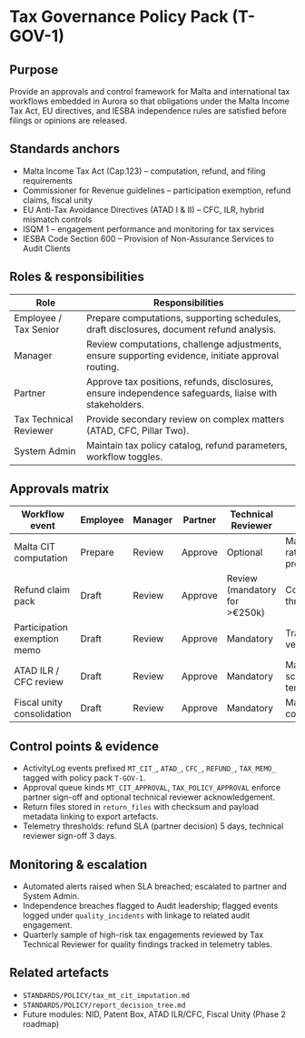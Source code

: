 # Tax Governance Policy Pack (T-GOV-1)

## Purpose
Provide an approvals and control framework for Malta and international tax workflows embedded in Aurora so that obligations under the Malta Income Tax Act, EU directives, and IESBA independence rules are satisfied before filings or opinions are released.

## Standards anchors
- Malta Income Tax Act (Cap.123) – computation, refund, and filing requirements
- Commissioner for Revenue guidelines – participation exemption, refund claims, fiscal unity
- EU Anti-Tax Avoidance Directives (ATAD I & II) – CFC, ILR, hybrid mismatch controls
- ISQM 1 – engagement performance and monitoring for tax services
- IESBA Code Section 600 – Provision of Non-Assurance Services to Audit Clients

## Roles & responsibilities
| Role | Responsibilities |
| --- | --- |
| Employee / Tax Senior | Prepare computations, supporting schedules, draft disclosures, document refund analysis. |
| Manager | Review computations, challenge adjustments, ensure supporting evidence, initiate approval routing. |
| Partner | Approve tax positions, refunds, disclosures, ensure independence safeguards, liaise with stakeholders. |
| Tax Technical Reviewer | Provide secondary review on complex matters (ATAD, CFC, Pillar Two). |
| System Admin | Maintain tax policy catalog, refund parameters, workflow toggles. |

## Approvals matrix
| Workflow event | Employee | Manager | Partner | Technical Reviewer | System Admin |
| --- | --- | --- | --- | --- | --- |
| Malta CIT computation | Prepare | Review | Approve | Optional | Maintain rates & profiles |
| Refund claim pack | Draft | Review | Approve | Review (mandatory for >€250k) | Configure thresholds |
| Participation exemption memo | Draft | Review | Approve | Mandatory | Track policy version |
| ATAD ILR / CFC review | Draft | Review | Approve | Mandatory | Maintain scenario templates |
| Fiscal unity consolidation | Draft | Review | Approve | Mandatory | Maintain configuration |

## Control points & evidence
- ActivityLog events prefixed `MT_CIT_`, `ATAD_`, `CFC_`, `REFUND_`, `TAX_MEMO_` tagged with policy pack `T-GOV-1`.
- Approval queue kinds `MT_CIT_APPROVAL`, `TAX_POLICY_APPROVAL` enforce partner sign-off and optional technical reviewer acknowledgement.
- Return files stored in `return_files` with checksum and payload metadata linking to export artefacts.
- Telemetry thresholds: refund SLA (partner decision) 5 days, technical reviewer sign-off 3 days.

## Monitoring & escalation
- Automated alerts raised when SLA breached; escalated to partner and System Admin.
- Independence breaches flagged to Audit leadership; flagged events logged under `quality_incidents` with linkage to related audit engagement.
- Quarterly sample of high-risk tax engagements reviewed by Tax Technical Reviewer for quality findings tracked in telemetry tables.

## Related artefacts
- `STANDARDS/POLICY/tax_mt_cit_imputation.md`
- `STANDARDS/POLICY/report_decision_tree.md`
- Future modules: NID, Patent Box, ATAD ILR/CFC, Fiscal Unity (Phase 2 roadmap)
